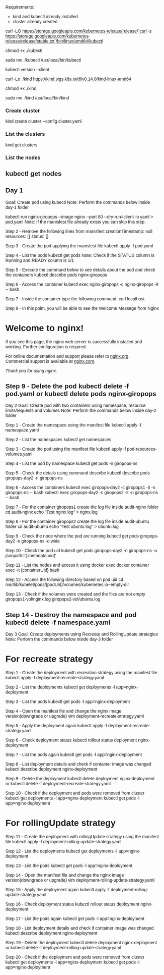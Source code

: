 Requirements:
  - kind and kubectl already installed
  - cluster already created
 
<!-- kubectl installation -->
curl -LO https://storage.googleapis.com/kubernetes-release/release/`curl -s https://storage.googleapis.com/kubernetes-release/release/stable.txt`/bin/linux/amd64/kubectl

chmod +x ./kubectl

sudo mv ./kubectl /usr/local/bin/kubectl

kubectl version --client


<!-- kind installation -->
curl -Lo ./kind https://kind.sigs.k8s.io/dl/v0.14.0/kind-linux-amd64

chmod +x ./kind

sudo mv ./kind /usr/local/bin/kind

### Create cluster
kind create cluster --config cluster.yaml

### List the clusters
kind get clusters

### List the nodes
kubectl get nodes
---------------------------------------------------------------------

## Day 1
Goal: Create pod using kubectl
Note: Perform the commands below inside day-1 folder

<!-- Step 1 - Create the manifest file -->
kubectl run nginx-giropops --image nginx --port 80 --dry-run=client -o yaml > pod.yaml
Note: If the manisfest file already exists you can skip this step.

Step 2 - Remove the following lines from manisfest
creationTimestamp: null
resources: {}
status: {}

Step 3 - Create the pod applying the manisfest file
kubectl apply -f pod.yaml

Step 4 - List the pods
kubectl get pods
Note: Check if the STATUS column is Running and READY column is 1/1

Step 5 - Execute the command below to see details about the pod and check the containers
kubectl describe pods nginx-giropops

Step 6 - Access the container
kubectl exec nginx-giropops -c nginx-giropops -it -- bash

Step 7 - Inside the container type the following command:
curl localhost

Step 8 - In this point, you will be able to see the Welcome Message from Nginx
<!DOCTYPE html>
<html>
<head>
<title>Welcome to nginx!</title>
<style>
html { color-scheme: light dark; }
body { width: 35em; margin: 0 auto;
font-family: Tahoma, Verdana, Arial, sans-serif; }
</style>
</head>
<body>
<h1>Welcome to nginx!</h1>
<p>If you see this page, the nginx web server is successfully installed and
working. Further configuration is required.</p>

<p>For online documentation and support please refer to
<a href="http://nginx.org/">nginx.org</a>.<br/>
Commercial support is available at
<a href="http://nginx.com/">nginx.com</a>.</p>

<p><em>Thank you for using nginx.</em></p>
</body>
</html>

Step 9 - Delete the pod
kubectl delete -f pod.yaml
or
kubectl delete pods nginx-giropops
---------------------------------------------------------------------

Day 2
Goal: Create pod with two containers using namespace, resource limits/requests and volumes
Note: Perform the commands below inside day-2 folder

Step 1 - Create the namespace using the manifest file
kubectl apply -f namespace.yaml

Step 2 - List the namespaces
kubectl get namespaces

Step 3 - Create the pod using the manifest file
kubectl apply -f pod-resources-volumes.yaml

Step 4 - List the pod by namespace
kubectl get pods -n giropops-ns

Step 5 - Check the details using command describe
kubectl describe pods giropops-day2 -n giropops-ns

Step 6 - Access the containers
kubectl exec giropops-day2 -c giropops1 -it -n giropops-ns -- bash
kubectl exec giropops-day2 -c giropops2 -it -n giropops-ns -- bash

Step 7 - For the container giropops1 create the log file inside audit-nginx folder
cd audit-nginx 
echo "Test nginx log" > nginx.log

Step 8 - For the container giropops2 create the log file inside audit-ubuntu folder
cd audit-ubuntu 
echo "Test ubuntu log" > ubuntu.log

Step 9 - Check the node where the pod are running
kubectl get pods giropops-day2 -n giropops-ns -o wide

Step 10 - Check the pod uid
kubectl get pods giropops-day2 -n giropops-ns -o jsonpath='{.metadata.uid}'

Step 11 - List the nodes and access it using docker exec
docker container exec -it {containerUid} bash

Step 12 - Access the following directory based on pod uid
cd /var/lib/kubelet/pods/{podUid}/volumes/kubernetes.io~empty-dir

Step 13 - Check if the volumes were created and the files are not empty
giropops1-vol/nginx.log
giropops2-vol/ubuntu.log

Step 14 - Destroy the namespace and pod
kubectl delete -f namespace.yaml
-----------------------------------------------------------------------

Day 3
Goal: Create deployments using Recreate and RollingUpdate strategies
Note: Perform the commands below inside day-3 folder

# For recreate strategy
Step 1 - Create the deployment with recreation strategy using the manifest file
kubectl apply -f deployment-recreate-strategy.yaml

Step 2 - List the deployments
kubectl get deployments -l app=nginx-deployment

Step 3 - List the pods
kubectl get pods -l app=nginx-deployment

Step 4 - Open the manifest file and change the nginx image version(downgrade or upgrade)
vim deployment-recreate-strategy.yaml

Step 5 - Apply the deployment again
kubectl apply -f deployment-recreate-strategy.yaml

Step 6 - Check deployment status
kubectl rollout status deployment nginx-deployment

Step 7 - List the pods again
kubectl get pods -l app=nginx-deployment

Step 8 - List deployment details and check if container image was changed
kubectl describe deployment nginx-deployment

Step 9 - Delete the deployment
kubectl delete deployment nginx-deployment
or
kubectl delete -f deployment-recreate-strategy.yaml

Step 10 - Check if the deployment and pods were removed from cluster
kubectl get deployments -l app=nginx-deployment
kubectl get pods -l app=nginx-deployment

# For rollingUpdate strategy
Step 11 - Create the deployment with rollingUpdate strategy using the manifest file
kubectl apply -f deployment-rolling-update-strategy.yaml

Step 12 - List the deployments
kubectl get deployments -l app=nginx-deployment

Step 13 - List the pods
kubectl get pods -l app=nginx-deployment

Step 14 - Open the manifest file and change the nginx image version(downgrade or upgrade)
vim deployment-rolling-update-strategy.yaml

Step 15 - Apply the deployment again
kubectl apply -f deployment-rolling-update-strategy.yaml

Step 16 - Check deployment status
kubectl rollout status deployment nginx-deployment

Step 17 - List the pods again
kubectl get pods -l app=nginx-deployment

Step 18 - List deployment details and check if container image was changed
kubectl describe deployment nginx-deployment

Step 19 - Delete the deployment
kubectl delete deployment nginx-deployment
or
kubectl delete -f deployment-rolling-update-strategy.yaml

Step 20 - Check if the deployment and pods were removed from cluster
kubectl get deployments -l app=nginx-deployment
kubectl get pods -l app=nginx-deployment
